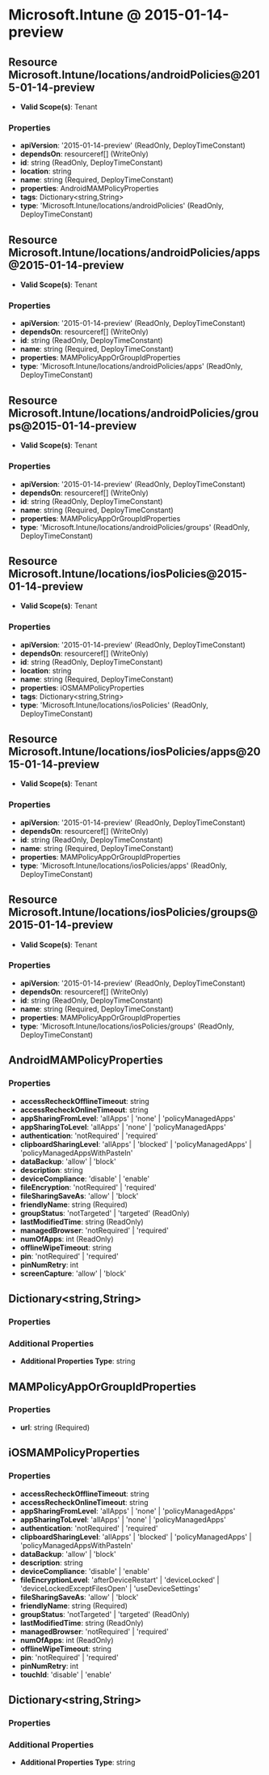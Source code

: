 # Microsoft.Intune @ 2015-01-14-preview

## Resource Microsoft.Intune/locations/androidPolicies@2015-01-14-preview
* **Valid Scope(s)**: Tenant
### Properties
* **apiVersion**: '2015-01-14-preview' (ReadOnly, DeployTimeConstant)
* **dependsOn**: resourceref[] (WriteOnly)
* **id**: string (ReadOnly, DeployTimeConstant)
* **location**: string
* **name**: string (Required, DeployTimeConstant)
* **properties**: AndroidMAMPolicyProperties
* **tags**: Dictionary<string,String>
* **type**: 'Microsoft.Intune/locations/androidPolicies' (ReadOnly, DeployTimeConstant)

## Resource Microsoft.Intune/locations/androidPolicies/apps@2015-01-14-preview
* **Valid Scope(s)**: Tenant
### Properties
* **apiVersion**: '2015-01-14-preview' (ReadOnly, DeployTimeConstant)
* **dependsOn**: resourceref[] (WriteOnly)
* **id**: string (ReadOnly, DeployTimeConstant)
* **name**: string (Required, DeployTimeConstant)
* **properties**: MAMPolicyAppOrGroupIdProperties
* **type**: 'Microsoft.Intune/locations/androidPolicies/apps' (ReadOnly, DeployTimeConstant)

## Resource Microsoft.Intune/locations/androidPolicies/groups@2015-01-14-preview
* **Valid Scope(s)**: Tenant
### Properties
* **apiVersion**: '2015-01-14-preview' (ReadOnly, DeployTimeConstant)
* **dependsOn**: resourceref[] (WriteOnly)
* **id**: string (ReadOnly, DeployTimeConstant)
* **name**: string (Required, DeployTimeConstant)
* **properties**: MAMPolicyAppOrGroupIdProperties
* **type**: 'Microsoft.Intune/locations/androidPolicies/groups' (ReadOnly, DeployTimeConstant)

## Resource Microsoft.Intune/locations/iosPolicies@2015-01-14-preview
* **Valid Scope(s)**: Tenant
### Properties
* **apiVersion**: '2015-01-14-preview' (ReadOnly, DeployTimeConstant)
* **dependsOn**: resourceref[] (WriteOnly)
* **id**: string (ReadOnly, DeployTimeConstant)
* **location**: string
* **name**: string (Required, DeployTimeConstant)
* **properties**: iOSMAMPolicyProperties
* **tags**: Dictionary<string,String>
* **type**: 'Microsoft.Intune/locations/iosPolicies' (ReadOnly, DeployTimeConstant)

## Resource Microsoft.Intune/locations/iosPolicies/apps@2015-01-14-preview
* **Valid Scope(s)**: Tenant
### Properties
* **apiVersion**: '2015-01-14-preview' (ReadOnly, DeployTimeConstant)
* **dependsOn**: resourceref[] (WriteOnly)
* **id**: string (ReadOnly, DeployTimeConstant)
* **name**: string (Required, DeployTimeConstant)
* **properties**: MAMPolicyAppOrGroupIdProperties
* **type**: 'Microsoft.Intune/locations/iosPolicies/apps' (ReadOnly, DeployTimeConstant)

## Resource Microsoft.Intune/locations/iosPolicies/groups@2015-01-14-preview
* **Valid Scope(s)**: Tenant
### Properties
* **apiVersion**: '2015-01-14-preview' (ReadOnly, DeployTimeConstant)
* **dependsOn**: resourceref[] (WriteOnly)
* **id**: string (ReadOnly, DeployTimeConstant)
* **name**: string (Required, DeployTimeConstant)
* **properties**: MAMPolicyAppOrGroupIdProperties
* **type**: 'Microsoft.Intune/locations/iosPolicies/groups' (ReadOnly, DeployTimeConstant)

## AndroidMAMPolicyProperties
### Properties
* **accessRecheckOfflineTimeout**: string
* **accessRecheckOnlineTimeout**: string
* **appSharingFromLevel**: 'allApps' | 'none' | 'policyManagedApps'
* **appSharingToLevel**: 'allApps' | 'none' | 'policyManagedApps'
* **authentication**: 'notRequired' | 'required'
* **clipboardSharingLevel**: 'allApps' | 'blocked' | 'policyManagedApps' | 'policyManagedAppsWithPasteIn'
* **dataBackup**: 'allow' | 'block'
* **description**: string
* **deviceCompliance**: 'disable' | 'enable'
* **fileEncryption**: 'notRequired' | 'required'
* **fileSharingSaveAs**: 'allow' | 'block'
* **friendlyName**: string (Required)
* **groupStatus**: 'notTargeted' | 'targeted' (ReadOnly)
* **lastModifiedTime**: string (ReadOnly)
* **managedBrowser**: 'notRequired' | 'required'
* **numOfApps**: int (ReadOnly)
* **offlineWipeTimeout**: string
* **pin**: 'notRequired' | 'required'
* **pinNumRetry**: int
* **screenCapture**: 'allow' | 'block'

## Dictionary<string,String>
### Properties
### Additional Properties
* **Additional Properties Type**: string

## MAMPolicyAppOrGroupIdProperties
### Properties
* **url**: string (Required)

## iOSMAMPolicyProperties
### Properties
* **accessRecheckOfflineTimeout**: string
* **accessRecheckOnlineTimeout**: string
* **appSharingFromLevel**: 'allApps' | 'none' | 'policyManagedApps'
* **appSharingToLevel**: 'allApps' | 'none' | 'policyManagedApps'
* **authentication**: 'notRequired' | 'required'
* **clipboardSharingLevel**: 'allApps' | 'blocked' | 'policyManagedApps' | 'policyManagedAppsWithPasteIn'
* **dataBackup**: 'allow' | 'block'
* **description**: string
* **deviceCompliance**: 'disable' | 'enable'
* **fileEncryptionLevel**: 'afterDeviceRestart' | 'deviceLocked' | 'deviceLockedExceptFilesOpen' | 'useDeviceSettings'
* **fileSharingSaveAs**: 'allow' | 'block'
* **friendlyName**: string (Required)
* **groupStatus**: 'notTargeted' | 'targeted' (ReadOnly)
* **lastModifiedTime**: string (ReadOnly)
* **managedBrowser**: 'notRequired' | 'required'
* **numOfApps**: int (ReadOnly)
* **offlineWipeTimeout**: string
* **pin**: 'notRequired' | 'required'
* **pinNumRetry**: int
* **touchId**: 'disable' | 'enable'

## Dictionary<string,String>
### Properties
### Additional Properties
* **Additional Properties Type**: string

